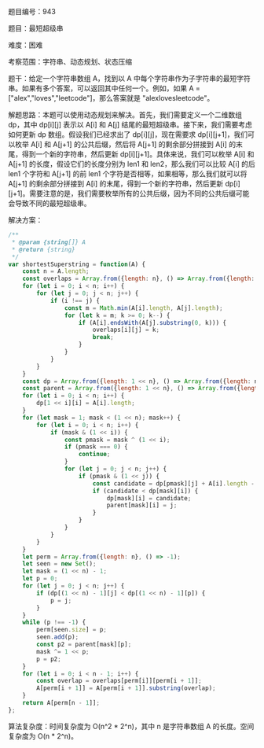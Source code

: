 题目编号：943

题目：最短超级串

难度：困难

考察范围：字符串、动态规划、状态压缩

题干：给定一个字符串数组 A，找到以 A 中每个字符串作为子字符串的最短字符串。如果有多个答案，可以返回其中任何一个。例如，如果 A = ["alex","loves","leetcode"]，那么答案就是 "alexlovesleetcode"。

解题思路：本题可以使用动态规划来解决。首先，我们需要定义一个二维数组 dp，其中 dp[i][j] 表示以 A[i] 和 A[j] 结尾的最短超级串。接下来，我们需要考虑如何更新 dp 数组。假设我们已经求出了 dp[i][j]，现在需要求 dp[i][j+1]，我们可以枚举 A[i] 和 A[j+1] 的公共后缀，然后将 A[j+1] 的剩余部分拼接到 A[i] 的末尾，得到一个新的字符串，然后更新 dp[i][j+1]。具体来说，我们可以枚举 A[i] 和 A[j+1] 的长度，假设它们的长度分别为 len1 和 len2，那么我们可以比较 A[i] 的后 len1 个字符和 A[j+1] 的前 len1 个字符是否相等，如果相等，那么我们就可以将 A[j+1] 的剩余部分拼接到 A[i] 的末尾，得到一个新的字符串，然后更新 dp[i][j+1]。需要注意的是，我们需要枚举所有的公共后缀，因为不同的公共后缀可能会导致不同的最短超级串。

解决方案：

```javascript
/**
 * @param {string[]} A
 * @return {string}
 */
var shortestSuperstring = function(A) {
    const n = A.length;
    const overlaps = Array.from({length: n}, () => Array.from({length: n}, () => 0));
    for (let i = 0; i < n; i++) {
        for (let j = 0; j < n; j++) {
            if (i !== j) {
                const m = Math.min(A[i].length, A[j].length);
                for (let k = m; k >= 0; k--) {
                    if (A[i].endsWith(A[j].substring(0, k))) {
                        overlaps[i][j] = k;
                        break;
                    }
                }
            }
        }
    }
    const dp = Array.from({length: 1 << n}, () => Array.from({length: n}, () => Infinity));
    const parent = Array.from({length: 1 << n}, () => Array.from({length: n}, () => -1));
    for (let i = 0; i < n; i++) {
        dp[1 << i][i] = A[i].length;
    }
    for (let mask = 1; mask < (1 << n); mask++) {
        for (let i = 0; i < n; i++) {
            if (mask & (1 << i)) {
                const pmask = mask ^ (1 << i);
                if (pmask === 0) {
                    continue;
                }
                for (let j = 0; j < n; j++) {
                    if (pmask & (1 << j)) {
                        const candidate = dp[pmask][j] + A[i].length - overlaps[j][i];
                        if (candidate < dp[mask][i]) {
                            dp[mask][i] = candidate;
                            parent[mask][i] = j;
                        }
                    }
                }
            }
        }
    }
    let perm = Array.from({length: n}, () => -1);
    let seen = new Set();
    let mask = (1 << n) - 1;
    let p = 0;
    for (let j = 0; j < n; j++) {
        if (dp[(1 << n) - 1][j] < dp[(1 << n) - 1][p]) {
            p = j;
        }
    }
    while (p !== -1) {
        perm[seen.size] = p;
        seen.add(p);
        const p2 = parent[mask][p];
        mask ^= 1 << p;
        p = p2;
    }
    for (let i = 0; i < n - 1; i++) {
        const overlap = overlaps[perm[i]][perm[i + 1]];
        A[perm[i + 1]] = A[perm[i + 1]].substring(overlap);
    }
    return A[perm[n - 1]];
};
```

算法复杂度：时间复杂度为 O(n^2 * 2^n)，其中 n 是字符串数组 A 的长度。空间复杂度为 O(n * 2^n)。